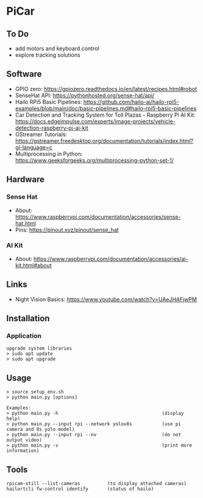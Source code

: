 # PiCar

## To Do

* add motors and keyboard control
* explore tracking solutions

## Software

* GPIO zero: https://gpiozero.readthedocs.io/en/latest/recipes.html#robot
* SenseHat API: https://pythonhosted.org/sense-hat/api/
* Hailo RPi5 Basic Pipelines: https://github.com/hailo-ai/hailo-rpi5-examples/blob/main/doc/basic-pipelines.md#hailo-rpi5-basic-pipelines
* Car Detection and Tracking System for Toll Plazas - Raspberry Pi AI
  Kit: https://docs.edgeimpulse.com/experts/image-projects/vehicle-detection-raspberry-pi-ai-kit
* GStreamer Tutorials: https://gstreamer.freedesktop.org/documentation/tutorials/index.html?gi-language=c
* Multiprocessing in Python: https://www.geeksforgeeks.org/multiprocessing-python-set-1/

## Hardware

### Sense Hat

* About: https://www.raspberrypi.com/documentation/accessories/sense-hat.html
* Pins: https://pinout.xyz/pinout/sense_hat

### AI Kit

* About: https://www.raspberrypi.com/documentation/accessories/ai-kit.html#about

## Links

* Night Vision Basics: https://www.youtube.com/watch?v=UAeJHAFjwPM

## Installation

### Application

```
upgrade system libraries
> sudo apt update
> sudo apt upgrade
```

## Usage

```
> source setup_env.sh
> python main.py [options]

Examples:
> python main.py -h                                      (display help)
> python main.py --input rpi --network yolov8s           (use pi camera and 8s yolo model)
> python main.py --input rpi --nv                        (do not output video)
> python main.py -v                                      (print more information)
```

## Tools

```
rpicam-still --list-cameras          (to display attached cameras)
hailortcli fw-control identify       (status of hailo)
```

